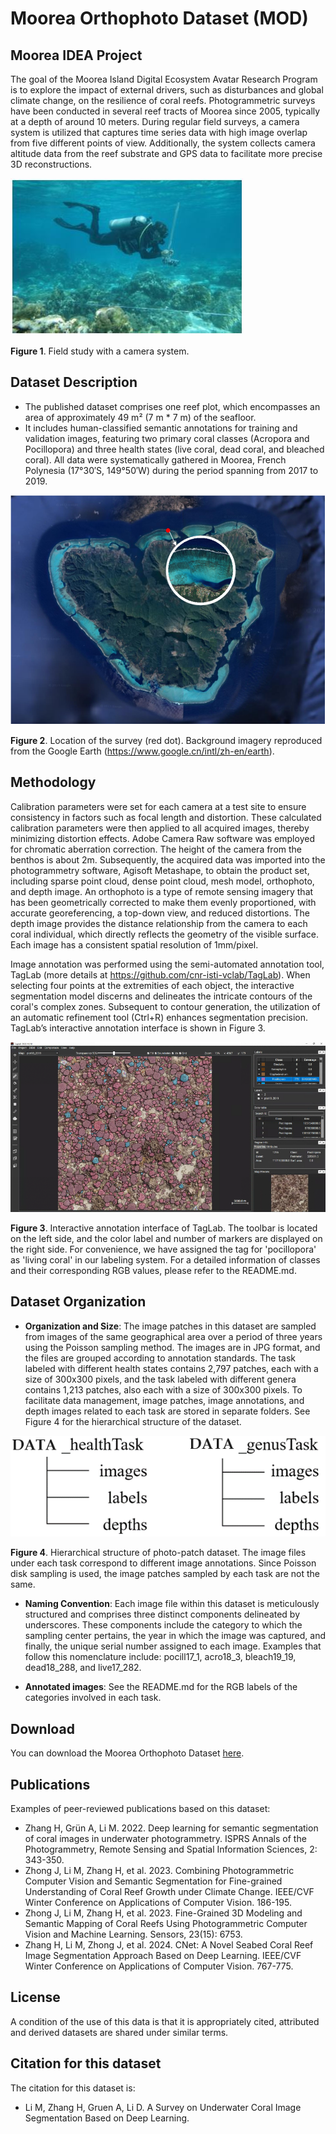 # Moorea Orthophoto Dataset (MOD)


## Moorea IDEA Project

The goal of the Moorea Island Digital Ecosystem Avatar Research Program is to explore the impact of external drivers, such as disturbances and global climate change, on the resilience of coral reefs. Photogrammetric surveys have been conducted in several reef tracts of Moorea since 2005, typically at a depth of around 10 meters. During regular field surveys, a camera system is utilized that captures time series data with high image overlap from five different points of view. Additionally, the system collects camera altitude data from the reef substrate and GPS data to facilitate more precise 3D reconstructions.

![Field study with a camera system.](./media/image1.jpg)

__Figure 1__. Field study with a camera system.

## Dataset Description

- The published dataset comprises one reef plot, which encompasses an area of approximately 49 m² (7 m * 7 m) of the seafloor.
- It includes human-classified semantic annotations for training and validation images, featuring two primary coral classes (Acropora and Pocillopora) and three health states (live coral, dead coral, and bleached coral). All data were systematically gathered in Moorea, French Polynesia (17°30′S, 149°50′W) during the period spanning from 2017 to 2019.

![Location of the survey (red dot).](./media/image2.png)

__Figure 2__. Location of the survey (red dot). Background imagery reproduced from the Google Earth (https://www.google.cn/intl/zh-en/earth).

## Methodology

Calibration parameters were set for each camera at a test site to ensure consistency in factors such as focal length and distortion. These calculated calibration parameters were then applied to all acquired images, thereby minimizing distortion effects. Adobe Camera Raw software was employed for chromatic aberration correction. The height of the camera from the benthos is about 2m. Subsequently, the acquired data was imported into the photogrammetry software, Agisoft Metashape, to obtain the product set, including sparse point cloud, dense point cloud, mesh model, orthophoto, and depth image. An orthophoto is a type of remote sensing imagery that has been geometrically corrected to make them evenly proportioned, with accurate georeferencing, a top-down view, and reduced distortions. The depth image provides the distance relationship from the camera to each coral individual, which directly reflects the geometry of the visible surface. Each image has a consistent spatial resolution of 1mm/pixel.

Image annotation was performed using the semi-automated annotation tool, TagLab (more details at https://github.com/cnr-isti-vclab/TagLab). When selecting four points at the extremities of each object, the interactive segmentation model discerns and delineates the intricate contours of the coral's complex zones. Subsequent to contour generation, the utilization of an automatic refinement tool (Ctrl+R) enhances segmentation precision. TagLab’s interactive annotation interface is shown in Figure 3.

![Interactive annotation interface of TagLab.](./media/image3.png)

__Figure 3__. Interactive annotation interface of TagLab. The toolbar is located on the left side, and the color label and number of markers are displayed on the right side. For convenience, we have assigned the tag for 'pocillopora' as 'living coral' in our labeling system. For a detailed information of classes and their corresponding RGB values, please refer to the README.md.

## Dataset Organization

- __Organization and Size__: The image patches in this dataset are sampled from images of the same geographical area over a period of three years using the Poisson sampling method. The images are in JPG format, and the files are grouped according to annotation standards. The task labeled with different health states contains 2,797 patches, each with a size of 300x300 pixels, and the task labeled with different genera contains 1,213 patches, also each with a size of 300x300 pixels. To facilitate data management, image patches, image annotations, and depth images related to each task are stored in separate folders. See Figure 4 for the hierarchical structure of the dataset.

![Hierarchical structure of photo-patch dataset.](./media/image4.png)

__Figure 4__. Hierarchical structure of photo-patch dataset. The image files under each task correspond to different image annotations. Since Poisson disk sampling is used, the image patches sampled by each task are not the same.

- __Naming Convention__: Each image file within this dataset is meticulously structured and comprises three distinct components delineated by underscores. These components include the category to which the sampling center pertains, the year in which the image was captured, and finally, the unique serial number assigned to each image. Examples that follow this nomenclature include: pocill17_1, acro18_3, bleach19_19, dead18_288, and live17_282. 

- __Annotated images__: See the README.md for the RGB labels of the categories involved in each task.

## Download

You can download the Moorea Orthophoto Dataset [here](https://markdown.com.cn).

## Publications
Examples of peer-reviewed publications based on this dataset:
- Zhang H, Grün A, Li M. 2022. Deep learning for semantic segmentation of coral images in underwater photogrammetry. ISPRS Annals of the Photogrammetry, Remote Sensing and Spatial Information Sciences, 2: 343-350.
- Zhong J, Li M, Zhang H, et al. 2023. Combining Photogrammetric Computer Vision and Semantic Segmentation for Fine-grained Understanding of Coral Reef Growth under Climate Change. IEEE/CVF Winter Conference on Applications of Computer Vision. 186-195.
- Zhong J, Li M, Zhang H, et al. 2023. Fine-Grained 3D Modeling and Semantic Mapping of Coral Reefs Using Photogrammetric Computer Vision and Machine Learning. Sensors, 23(15): 6753.
- Zhang H, Li M, Zhong J, et al. 2024. CNet: A Novel Seabed Coral Reef Image Segmentation Approach Based on Deep Learning. IEEE/CVF Winter Conference on Applications of Computer Vision. 767-775.

## License
A condition of the use of this data is that it is appropriately cited, attributed and derived datasets are shared under similar terms.

## Citation for this dataset
The citation for this dataset is:
- Li M, Zhang H, Gruen A, Li D. A Survey on Underwater Coral Image Segmentation Based on Deep Learning.
